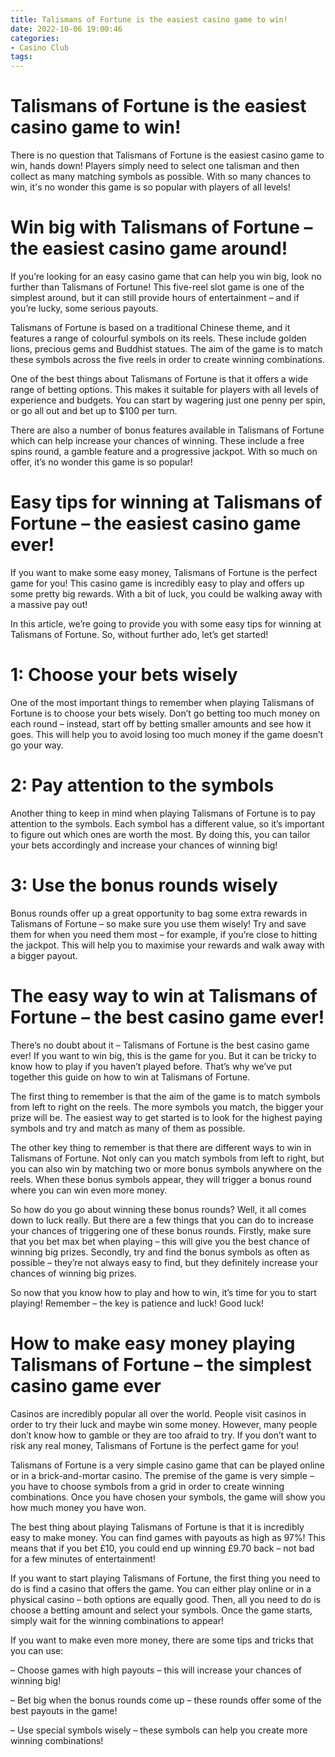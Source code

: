 ```yaml
---
title: Talismans of Fortune is the easiest casino game to win!
date: 2022-10-06 19:00:46
categories:
- Casino Club
tags:
---
```



#  Talismans of Fortune is the easiest casino game to win!

There is no question that Talismans of Fortune is the easiest casino game to win, hands down! Players simply need to select one talisman and then collect as many matching symbols as possible. With so many chances to win, it's no wonder this game is so popular with players of all levels!

#  Win big with Talismans of Fortune – the easiest casino game around!

If you’re looking for an easy casino game that can help you win big, look no further than Talismans of Fortune! This five-reel slot game is one of the simplest around, but it can still provide hours of entertainment – and if you’re lucky, some serious payouts.

Talismans of Fortune is based on a traditional Chinese theme, and it features a range of colourful symbols on its reels. These include golden lions, precious gems and Buddhist statues. The aim of the game is to match these symbols across the five reels in order to create winning combinations.

One of the best things about Talismans of Fortune is that it offers a wide range of betting options. This makes it suitable for players with all levels of experience and budgets. You can start by wagering just one penny per spin, or go all out and bet up to $100 per turn.

There are also a number of bonus features available in Talismans of Fortune which can help increase your chances of winning. These include a free spins round, a gamble feature and a progressive jackpot. With so much on offer, it’s no wonder this game is so popular!

#  Easy tips for winning at Talismans of Fortune – the easiest casino game ever!

If you want to make some easy money, Talismans of Fortune is the perfect game for you! This casino game is incredibly easy to play and offers up some pretty big rewards. With a bit of luck, you could be walking away with a massive pay out!

In this article, we’re going to provide you with some easy tips for winning at Talismans of Fortune. So, without further ado, let’s get started!

# 1: Choose your bets wisely

One of the most important things to remember when playing Talismans of Fortune is to choose your bets wisely. Don’t go betting too much money on each round – instead, start off by betting smaller amounts and see how it goes. This will help you to avoid losing too much money if the game doesn’t go your way.

# 2: Pay attention to the symbols

Another thing to keep in mind when playing Talismans of Fortune is to pay attention to the symbols. Each symbol has a different value, so it’s important to figure out which ones are worth the most. By doing this, you can tailor your bets accordingly and increase your chances of winning big!

# 3: Use the bonus rounds wisely

Bonus rounds offer up a great opportunity to bag some extra rewards in Talismans of Fortune – so make sure you use them wisely! Try and save them for when you need them most – for example, if you’re close to hitting the jackpot. This will help you to maximise your rewards and walk away with a bigger payout.

#  The easy way to win at Talismans of Fortune – the best casino game ever!

There’s no doubt about it – Talismans of Fortune is the best casino game ever! If you want to win big, this is the game for you. But it can be tricky to know how to play if you haven’t played before. That’s why we’ve put together this guide on how to win at Talismans of Fortune.

The first thing to remember is that the aim of the game is to match symbols from left to right on the reels. The more symbols you match, the bigger your prize will be. The easiest way to get started is to look for the highest paying symbols and try and match as many of them as possible.

The other key thing to remember is that there are different ways to win in Talismans of Fortune. Not only can you match symbols from left to right, but you can also win by matching two or more bonus symbols anywhere on the reels. When these bonus symbols appear, they will trigger a bonus round where you can win even more money.

So how do you go about winning these bonus rounds? Well, it all comes down to luck really. But there are a few things that you can do to increase your chances of triggering one of these bonus rounds. Firstly, make sure that you bet max bet when playing – this will give you the best chance of winning big prizes. Secondly, try and find the bonus symbols as often as possible – they’re not always easy to find, but they definitely increase your chances of winning big prizes.

So now that you know how to play and how to win, it’s time for you to start playing! Remember – the key is patience and luck! Good luck!

#  How to make easy money playing Talismans of Fortune – the simplest casino game ever

Casinos are incredibly popular all over the world. People visit casinos in order to try their luck and maybe win some money. However, many people don’t know how to gamble or they are too afraid to try. If you don’t want to risk any real money, Talismans of Fortune is the perfect game for you!

Talismans of Fortune is a very simple casino game that can be played online or in a brick-and-mortar casino. The premise of the game is very simple – you have to choose symbols from a grid in order to create winning combinations. Once you have chosen your symbols, the game will show you how much money you have won.

The best thing about playing Talismans of Fortune is that it is incredibly easy to make money. You can find games with payouts as high as 97%! This means that if you bet £10, you could end up winning £9.70 back – not bad for a few minutes of entertainment!

If you want to start playing Talismans of Fortune, the first thing you need to do is find a casino that offers the game. You can either play online or in a physical casino – both options are equally good. Then, all you need to do is choose a betting amount and select your symbols. Once the game starts, simply wait for the winning combinations to appear!

If you want to make even more money, there are some tips and tricks that you can use:

– Choose games with high payouts – this will increase your chances of winning big!

– Bet big when the bonus rounds come up – these rounds offer some of the best payouts in the game!

– Use special symbols wisely – these symbols can help you create more winning combinations!